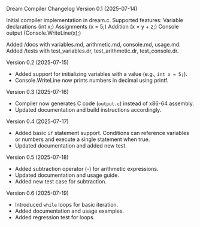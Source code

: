 Dream Compiler Changelog
Version 0.1 (2025-07-14)

Initial compiler implementation in dream.c.
Supported features:
Variable declarations (int x;)
Assignments (x = 5;)
Addition (x = y + z;)
Console output (Console.WriteLine(x);)


Added /docs with variables.md, arithmetic.md, console.md, usage.md.
Added /tests with test_variables.dr, test_arithmetic.dr, test_console.dr.

Version 0.2 (2025-07-15)

* Added support for initializing variables with a value (e.g., `int x = 5;`).
* Console.WriteLine now prints numbers in decimal using printf.

Version 0.3 (2025-07-16)

* Compiler now generates C code (`output.c`) instead of x86-64 assembly.
* Updated documentation and build instructions accordingly.

Version 0.4 (2025-07-17)

* Added basic `if` statement support. Conditions can reference variables or numbers and execute a single statement when true.
* Updated documentation and added new test.

Version 0.5 (2025-07-18)

* Added subtraction operator (-) for arithmetic expressions.
* Updated documentation and usage guide.
* Added new test case for subtraction.

Version 0.6 (2025-07-19)

* Introduced `while` loops for basic iteration.
* Added documentation and usage examples.
* Added regression test for loops.
